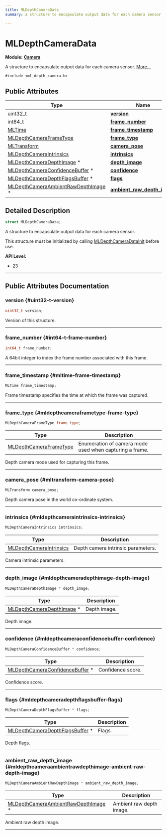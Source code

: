 ```yaml
---
title: MLDepthCameraData
summary: a structure to encapsulate output data for each camera sensor. 

---
```


# MLDepthCameraData

**Module:** **[Camera](/versioned_docs/version-22-Feb-2023/api-ref/api/Modules/group___camera/group___camera.md)**



A structure to encapsulate output data for each camera sensor.  [More...](#detailed-description)


`#include <ml_depth_camera.h>`

## Public Attributes

| Type           | Name           |
| -------------- | -------------- |
| uint32_t | **[version](/versioned_docs/version-22-Feb-2023/api-ref/api/Modules/group___camera/struct_m_l_depth_camera_data.md#uint32-t-version)**  |
| int64_t | **[frame_number](/versioned_docs/version-22-Feb-2023/api-ref/api/Modules/group___camera/struct_m_l_depth_camera_data.md#int64-t-frame-number)**  |
| [MLTime](/versioned_docs/version-22-Feb-2023/api-ref/api/Modules/group___common/group___common.md#int64-t-mltime) | **[frame_timestamp](/versioned_docs/version-22-Feb-2023/api-ref/api/Modules/group___camera/struct_m_l_depth_camera_data.md#mltime-frame-timestamp)**  |
| [MLDepthCameraFrameType](/versioned_docs/version-22-Feb-2023/api-ref/api/Modules/group___camera/group___camera.md#enums-mldepthcameraframetype) | **[frame_type](/versioned_docs/version-22-Feb-2023/api-ref/api/Modules/group___camera/struct_m_l_depth_camera_data.md#mldepthcameraframetype-frame-type)**  |
| [MLTransform](/versioned_docs/version-22-Feb-2023/api-ref/api/Modules/group___common/struct_m_l_transform.md) | **[camera_pose](/versioned_docs/version-22-Feb-2023/api-ref/api/Modules/group___camera/struct_m_l_depth_camera_data.md#mltransform-camera-pose)**  |
| [MLDepthCameraIntrinsics](/versioned_docs/version-22-Feb-2023/api-ref/api/Modules/group___camera/struct_m_l_depth_camera_intrinsics.md) | **[intrinsics](/versioned_docs/version-22-Feb-2023/api-ref/api/Modules/group___camera/struct_m_l_depth_camera_data.md#mldepthcameraintrinsics-intrinsics)**  |
| [MLDepthCameraDepthImage](/versioned_docs/version-22-Feb-2023/api-ref/api/Modules/group___camera/group___camera.md#mldepthcameraframebuffer-mldepthcameradepthimage) * | **[depth_image](/versioned_docs/version-22-Feb-2023/api-ref/api/Modules/group___camera/struct_m_l_depth_camera_data.md#mldepthcameradepthimage-depth-image)**  |
| [MLDepthCameraConfidenceBuffer](/versioned_docs/version-22-Feb-2023/api-ref/api/Modules/group___camera/group___camera.md#mldepthcameraframebuffer-mldepthcameraconfidencebuffer) * | **[confidence](/versioned_docs/version-22-Feb-2023/api-ref/api/Modules/group___camera/struct_m_l_depth_camera_data.md#mldepthcameraconfidencebuffer-confidence)**  |
| [MLDepthCameraDepthFlagsBuffer](/versioned_docs/version-22-Feb-2023/api-ref/api/Modules/group___camera/group___camera.md#mldepthcameraframebuffer-mldepthcameradepthflagsbuffer) * | **[flags](/versioned_docs/version-22-Feb-2023/api-ref/api/Modules/group___camera/struct_m_l_depth_camera_data.md#mldepthcameradepthflagsbuffer-flags)**  |
| [MLDepthCameraAmbientRawDepthImage](/versioned_docs/version-22-Feb-2023/api-ref/api/Modules/group___camera/group___camera.md#mldepthcameraframebuffer-mldepthcameraambientrawdepthimage) * | **[ambient_raw_depth_image](/versioned_docs/version-22-Feb-2023/api-ref/api/Modules/group___camera/struct_m_l_depth_camera_data.md#mldepthcameraambientrawdepthimage-ambient-raw-depth-image)**  |

## Detailed Description

```cpp
struct MLDepthCameraData;
```

A structure to encapsulate output data for each camera sensor. 

This structure must be initialized by calling [MLDepthCameraDataInit](/versioned_docs/version-22-Feb-2023/api-ref/api/Modules/group___camera/group___camera.md#void-mldepthcameradatainit) before use.




**API Level:**
  * 23 




-----------
## Public Attributes Documentation

### version {#uint32-t-version}

```cpp
uint32_t version;
```


Version of this structure. 





-----------

### frame_number {#int64-t-frame-number}

```cpp
int64_t frame_number;
```


A 64bit integer to index the frame number associated with this frame. 





-----------

### frame_timestamp {#mltime-frame-timestamp}

```cpp
MLTime frame_timestamp;
```


Frame timestamp specifies the time at which the frame was captured. 





-----------

### frame_type {#mldepthcameraframetype-frame-type}

```cpp
MLDepthCameraFrameType frame_type;
```



| Type | Description |
|--|--|
| [MLDepthCameraFrameType](/versioned_docs/version-22-Feb-2023/api-ref/api/Modules/group___camera/group___camera.md#enums-mldepthcameraframetype) | Enumeration of camera mode used when capturing a frame.  |


Depth camera mode used for capturing this frame. 





-----------

### camera_pose {#mltransform-camera-pose}

```cpp
MLTransform camera_pose;
```


Depth camera pose in the world co-ordinate system. 





-----------

### intrinsics {#mldepthcameraintrinsics-intrinsics}

```cpp
MLDepthCameraIntrinsics intrinsics;
```



| Type | Description |
|--|--|
| [MLDepthCameraIntrinsics](/versioned_docs/version-22-Feb-2023/api-ref/api/Modules/group___camera/struct_m_l_depth_camera_intrinsics.md) | Depth camera intrinsic parameters.  |


Camera intrinsic parameters. 





-----------

### depth_image {#mldepthcameradepthimage-depth-image}

```cpp
MLDepthCameraDepthImage * depth_image;
```



| Type | Description |
|--|--|
| [MLDepthCameraDepthImage](/versioned_docs/version-22-Feb-2023/api-ref/api/Modules/group___camera/group___camera.md#mldepthcameraframebuffer-mldepthcameradepthimage) * | Depth image.  |


Depth image. 





-----------

### confidence {#mldepthcameraconfidencebuffer-confidence}

```cpp
MLDepthCameraConfidenceBuffer * confidence;
```



| Type | Description |
|--|--|
| [MLDepthCameraConfidenceBuffer](/versioned_docs/version-22-Feb-2023/api-ref/api/Modules/group___camera/group___camera.md#mldepthcameraframebuffer-mldepthcameraconfidencebuffer) * | Confidence score.  |


Confidence score. 





-----------

### flags {#mldepthcameradepthflagsbuffer-flags}

```cpp
MLDepthCameraDepthFlagsBuffer * flags;
```



| Type | Description |
|--|--|
| [MLDepthCameraDepthFlagsBuffer](/versioned_docs/version-22-Feb-2023/api-ref/api/Modules/group___camera/group___camera.md#mldepthcameraframebuffer-mldepthcameradepthflagsbuffer) * | Flags.  |


Depth flags. 





-----------

### ambient_raw_depth_image {#mldepthcameraambientrawdepthimage-ambient-raw-depth-image}

```cpp
MLDepthCameraAmbientRawDepthImage * ambient_raw_depth_image;
```



| Type | Description |
|--|--|
| [MLDepthCameraAmbientRawDepthImage](/versioned_docs/version-22-Feb-2023/api-ref/api/Modules/group___camera/group___camera.md#mldepthcameraframebuffer-mldepthcameraambientrawdepthimage) * | Ambient raw depth image.  |


Ambient raw depth image. 





-----------


